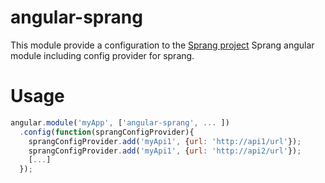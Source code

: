 angular-sprang
==============
This module provide a configuration to the [Sprang project](https://github.com/cgarnier/Sprang)
Sprang angular module including config provider for sprang.


Usage
=======

``` javascript
angular.module('myApp', ['angular-sprang', ... ])
  .config(function(sprangConfigProvider){
    sprangConfigProvider.add('myApi1', {url: 'http://api1/url'});
    sprangConfigProvider.add('myApi1', {url: 'http://api2/url'});
    [...]
  });
  
```
  
  
